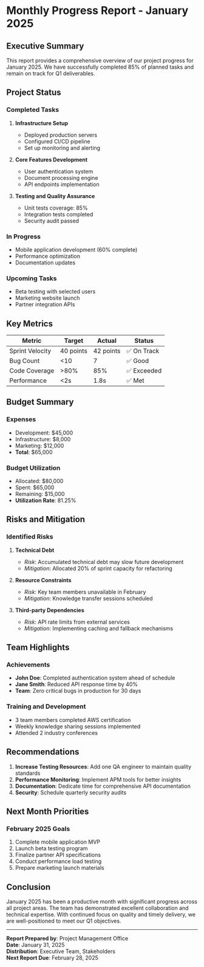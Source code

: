 # Monthly Progress Report - January 2025

## Executive Summary

This report provides a comprehensive overview of our project progress for January 2025. We have successfully completed 85% of planned tasks and remain on track for Q1 deliverables.

## Project Status

### Completed Tasks

1. **Infrastructure Setup**
   - Deployed production servers
   - Configured CI/CD pipeline
   - Set up monitoring and alerting

2. **Core Features Development**
   - User authentication system
   - Document processing engine
   - API endpoints implementation

3. **Testing and Quality Assurance**
   - Unit tests coverage: 85%
   - Integration tests completed
   - Security audit passed

### In Progress

- Mobile application development (60% complete)
- Performance optimization
- Documentation updates

### Upcoming Tasks

- Beta testing with selected users
- Marketing website launch
- Partner integration APIs

## Key Metrics

| Metric | Target | Actual | Status |
|--------|--------|--------|--------|
| Sprint Velocity | 40 points | 42 points | ✅ On Track |
| Bug Count | <10 | 7 | ✅ Good |
| Code Coverage | >80% | 85% | ✅ Exceeded |
| Performance | <2s | 1.8s | ✅ Met |

## Budget Summary

### Expenses
- Development: $45,000
- Infrastructure: $8,000
- Marketing: $12,000
- **Total**: $65,000

### Budget Utilization
- Allocated: $80,000
- Spent: $65,000
- Remaining: $15,000
- **Utilization Rate**: 81.25%

## Risks and Mitigation

### Identified Risks

1. **Technical Debt**
   - *Risk*: Accumulated technical debt may slow future development
   - *Mitigation*: Allocated 20% of sprint capacity for refactoring

2. **Resource Constraints**
   - *Risk*: Key team members unavailable in February
   - *Mitigation*: Knowledge transfer sessions scheduled

3. **Third-party Dependencies**
   - *Risk*: API rate limits from external services
   - *Mitigation*: Implementing caching and fallback mechanisms

## Team Highlights

### Achievements
- **John Doe**: Completed authentication system ahead of schedule
- **Jane Smith**: Reduced API response time by 40%
- **Team**: Zero critical bugs in production for 30 days

### Training and Development
- 3 team members completed AWS certification
- Weekly knowledge sharing sessions implemented
- Attended 2 industry conferences

## Recommendations

1. **Increase Testing Resources**: Add one QA engineer to maintain quality standards
2. **Performance Monitoring**: Implement APM tools for better insights
3. **Documentation**: Dedicate time for comprehensive API documentation
4. **Security**: Schedule quarterly security audits

## Next Month Priorities

### February 2025 Goals

1. Complete mobile application MVP
2. Launch beta testing program
3. Finalize partner API specifications
4. Conduct performance load testing
5. Prepare marketing launch materials

## Conclusion

January 2025 has been a productive month with significant progress across all project areas. The team has demonstrated excellent collaboration and technical expertise. With continued focus on quality and timely delivery, we are well-positioned to meet our Q1 objectives.

---

**Report Prepared by**: Project Management Office  
**Date**: January 31, 2025  
**Distribution**: Executive Team, Stakeholders  
**Next Report Due**: February 28, 2025